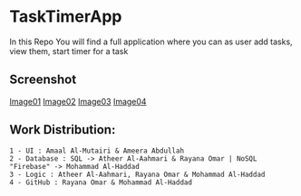 # TaskTimerApp

In this Repo You will find a full application where you can as user add tasks, view them, start timer for a task

## Screenshot

[Image01]("https://drive.google.com/file/d/1Dx0apdfrx1mPuPUz2DW7IIhuV-rjOX9k/view?usp=sharing")
[Image02]("https://drive.google.com/file/d/1S5dhXfq6iSgv4j-qd_Q9odVYFpusg8dk/view?usp=sharing")
[Image03]("https://drive.google.com/file/d/1Z2KZhhqtn2gyJWv775yyir8mvrETEsrh/view?usp=sharing")
[Image04]("https://drive.google.com/file/d/1xpkSpQQ2FnkisrNMaX0k9xZ5vvtVoOZp/view?usp=sharing")

## Work Distribution:
    1 - UI : Amaal Al-Mutairi & Ameera Abdullah
    2 - Database : SQL -> Atheer Al-Aahmari & Rayana Omar | NoSQL "Firebase" -> Mohammad Al-Haddad
    3 - Logic : Atheer Al-Aahmari, Rayana Omar & Mohammad Al-Haddad
    4 - GitHub : Rayana Omar & Mohammad Al-Haddad